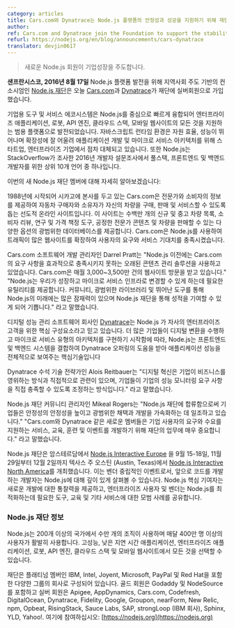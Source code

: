 ```yaml
---
category: articles
title: Cars.com와 Dynatrace는 Node.js 플랫폼의 안정성과 성공을 지원하기 위해 재단에 참여합니다.
author: 
ref: Cars.com and Dynatrace join the Foundation to support the stability and success of the Node.js platform
refurl: https://nodejs.org/en/blog/announcements/cars-dynatrace
translator: devjin0617
---
```


<!--
> New Node.js Foundation Members Drive Enterprise Growth
-->

> 새로운 Node.js 회원이 기업성장을 주도합니다.

<!--
**SAN FRANCISCO, Aug. 17, 2016** —
[The Node.js Foundation](https://nodejs.org/en/foundation/), a community-led
and industry-backed consortium to advance the development of the Node.js
platform, today announced [Cars.com](https://www.cars.com/) and
[Dynatrace](https://www.dynatrace.com) have joined the Foundation as
Silver Members.
-->

**샌프란시스코, 2016년 8월 17일**
Node.js 플랫폼 발전을 위해 지역사회 주도 기반의 컨소시엄인 [Node.js 재단](https://nodejs.org/en/foundation/)은 오늘 [Cars.com](https://www.cars.com/)과 [Dynatrace](https://www.dynatrace.com)가 재단에 실버회원으로 가입했습니다.

<!--
An ecosystem of tools and services for enterprises is rapidly coalescing around
Node.js, giving it a boost as a universal platform powering everything from
enterprise applications, robots, API engines, cloud stacks and mobile websites.
The JavaScript runtime environment is resource-efficient, high-performing and
well-suited to scalability, making it an increasingly mainstream technology in
startups and enterprises alike for application development and microservice
architectures. Furthermore, Node.js ranks among the Top 10 languages for full
stack, frontend and backend developers surveyed by StackOverflow in its 2016
developer survey.
-->

기업용 도구 및 서비스 에코시스템은 Node.js를 중심으로 빠르게 융합되어 엔터프라이즈 애플리케이션, 로봇, API 엔진, 클라우드 스택, 모바일 웹사이트의 모든 것을 지원하는 범용 플랫폼으로 발전되었습니다. 자바스크립트 런타임 환경은 자원 효율, 성능이 뛰어나며 확장성에 잘 어울려 애플리케이션 개발 및 마이크로 서비스 아키텍처를 위해 스타트업, 엔터프라이즈 기업에서 점차 대체되고 있습니다. 또한 Node.js는 StackOverflow가 조사한 2016년 개발자 설문조사에서 풀스택, 프론트엔드 및 백엔드 개발자를 위한 상위 10개 언어 중 하나입니다.

<!--
More about today’s new Node.js Foundation members:
-->

이번의 새 Node.js 재단 멤버에 대해 자세히 알아보겠습니다:

<!--
Launched in 1998 and headquartered in Chicago, [Cars.com](https://www.cars.com/)
is a leading online destination that offers information from experts and
consumers to help car shoppers and owners buy, sell and service their vehicles.
The site offers millions of new and used vehicle listings, an extensive
database of consumer reviews, research and pricing tools, unbiased expert
content, and multiple options to sell a vehicle. Cars.com uses Node.js to help
scale its high-trafficked website to meet its users’ demands and service
expectations.
-->

1988년에 시작되어 시카고에 본사를 두고 있는 Cars.com은 전문가와 소비자의 정보를 제공하여 자동차 구매자와 소유자가 자신의 차량을 구매, 판매 및 서비스할 수 있도록 돕는 선도적 온라인 사이트입니다. 이 사이트는 수백만 개의 신규 및 중고 차량 목록, 소비자 리뷰, 연구 및 가격 책정 도구, 공정한 전문가 콘텐츠 및 차량을 판매할 수 있는 다양한 옵션의 광범위한 데이터베이스를 제공합니다. Cars.com은 Node.js를 사용하여 트래픽이 많은 웹사이트를 확장하여 사용자의 요구와 서비스 기대치를 충족시켰습니다.

<!--
“Prior to Node.js, we were using older content management solutions that were
not allowing us to effectively meet the demands of Cars.com, which receives
around 30 to 35 million visits to its web properties each month,” said Darrell
Pratt, director of software development at Cars.com. “Node.js provides the
necessary utility to allow us to grow and change to a microservice
infrastructure. There is so much potential in the future of Node.js through its
community, extensive libraries, and excellent tooling, and we are excited to
help fuel that growth through the Node.js Foundation.”
-->

Cars.com 소프트웨어 개발 관리자인 Darrel Pratt는 "Node.js 이전에는 Cars.com의 요구 사항을 효과적으로 충족시키지 못하는 오래된 콘텐츠 관리 솔루션을 사용하고 있었습니다. Cars.com은 매월 3,000~3,500만 건의 웹사이트 방문을 받고 있습니다."
"Node.js는 우리가 성장하고 마이크로 서비스 인프라로 변경할 수 있게 하는데 필요한 유틸리티를 제공합니다. 커뮤니티, 광범위한 라이브러리 및 뛰어난 도구를 통해 Node.js의 미래에는 많은 잠재력이 있으며 Node.js 재단을 통해 성적을 기여할 수 있게 되어 기쁩니다." 라고 말했습니다.

<!--
[Dynatrace](https://www.dynatrace.com), a digital performance management
software company, believes Node.js is a core component for its enterprise
customers. As more enterprises begin to go through digital transformations and
implement microservice-type architectures, Node.js is a key technology that
ties frontend and backend systems together to provide an end-to-end view of
application performance with the help of Dynatrace offerings.
-->

디지털 성능 관리 소프트웨어 회사인 [Dynatrace](https://www.dynatrace.com)는 Node.js 가 자사의 엔터프라이즈 고객을 위한 핵심 구성요소라고 믿고 있습니다. 더 많은 기업들이 디지털 변환을 수행하고 마이크로 서비스 유형의 아키텍처를 구현하기 시작함에 따라, Node.js는 프론트엔드 및 백엔드 시스템을 결합하여 Dynatrace 오퍼링의 도움을 받아 애플리케이션 성능을 전체적으로 보여주는 핵심기술입니다

<!--
“Digital transformation is constantly changing how companies do business,
something we see first-hand working directly with enterprises to meet their
performance monitoring needs,” said Alois Reitbauer, chief technology
strategist at Dynatrace. “Node.js very often plays a key role in their
transformation process, so we are excited to actively contribute to the Node.js
platform and help developers improve their monitoring capabilities.”
-->

Dynatrace 수석 기술 전략가인 Alois Reitbauer는 "디지털 혁신은 기업이 비즈니스를 영위하는 방식과 직접적으로 관련이 있으며, 기업들이 기업의 성능 모니터링 요구 사항을 직접 충족할 수 있도록 조정하는 방식입니다." 라고 말했습니다.

<!--
“By joining the Node.js Foundation, companies are investing in the stability of
Node.js and helping to accelerate the widespread adoption and development of
Node.js,” said Mikeal Rogers, community manager at the Node.js Foundation. “New
members like Cars.com and Dynatrace are incredibly important to the
Foundation's work to develop services, education, training and events that
support the needs and demands of enterprise users.”
-->

Node.js 재단 커뮤니티 관리자인 Mikeal Rogers는
"Node.js 재단에 합류함으로써 기업들은 안정성의 안정성을 높이고 광범위한 채택과 개발을 가속화하는 데 일조하고 있습니다."
"Cars.com와 Dynatrace 같은 새로운 멤버들은 기업 사용자의 요구와 수요를 지원하는 서비스, 교육, 훈련 및 이벤트를 개발하기 위해 재단의 업무에 매우 중요합니다." 라고 말했습니다.

<!--
The Node.js Foundation will be holding
[Node.js Interactive Europe](http://events.linuxfoundation.org/events/node-interactive-europe) in
Amsterdam September 15-18; and
[Node.js Interactive North America](http://events.linuxfoundation.org/events/node-interactive) in Austin, Texas,
November 29 - December 2. This is the only vendor-neutral event that offers an
in-depth look at the future of Node.js from
the developers who are driving the code forward. Node.js Core contributors will
offer insights into new developments, while enterprise users and vendors will
share best practices around tools, training and other services needed to
optimize Node.js.
-->

Node.js 재단은 암스테르담에서 [Node.js Interactive Europe](http://events.linuxfoundation.org/events/node-interactive-europe) 을 9월 15-18일, 11월 29일부터 12월 2일까지 텍사스 주 오스틴 (Austin, Texas)에서 [Node.js Interactive North America](http://events.linuxfoundation.org/events/node-interactive)를 개최했습니다. 이는 벤더 중립적인 이벤트로서, 앞으로 코드를 개발하는 개발자는 Node.js에 대해 깊이 있게 살펴볼 수 있습니다. Node.js 핵심 기여자는 새로운 개발에 대한 통찰력을 제공하고, 엔터프라이즈 사용자 및 벤더는 Node.js를 최적화하는데 필요한 도구, 교육 및 기타 서비스에 대한 모범 사례를 공유합니다.

<!--
### About the Node.js Foundation
-->

### Node.js 재단 정보

<!--
Node.js is used by tens of thousands of organizations in more than 200 countries and amasses more than 4 million active users per month. It is the runtime of choice for high-performance, low latency applications, powering everything from enterprise applications, robots, API engines, cloud stacks and mobile websites.
-->

Node.js는 200개 이상의 국가에서 수만 개의 조직이 사용하며 매달 400만 명 이상의 사용자가 활발히 사용합니다. 고성능, 낮은 지연 시간 애플리케이션, 엔터프라이즈 애플리케이션, 로봇, API 엔진, 클라우드 스택 및 모바일 웹사이트에서 모든 것을 선택할 수 있습니다.

<!--
The Foundation is made up of a diverse group of companies including Platinum members IBM, Intel, Joyent, Microsoft, PayPal and Red Hat. Gold members include GoDaddy and NodeSource, and Silver members include Apigee, AppDynamics, Cars.com, Codefresh, DigitalOcean, Dynatrace, Fidelity, Google, Groupon, nearForm, New Relic, npm, Opbeat, RisingStack, Sauce Labs, SAP, StrongLoop (an IBM company), Sphinx, YLD, and Yahoo!. Get involved here: https://nodejs.org.
-->

재단은 플래티넘 멤버인 IBM, Intel, Joyent, Microsoft, PayPal 및 Red Hat을 포함한 다양한 그룹의 회사로 구성되어 있습니다. 골드 회원은 Godaddy 및 NodeSource를 포함하고 실버 회원은 Apigee, AppDynamics, Cars.com, Codefresh, DigitalOcean, Dynatrace, Fidelity, Google, Groupon, nearForm, New Relic, npm, Opbeat, RisingStack, Sauce Labs, SAP, strongLoop (IBM 회사), Sphinx, YLD, Yahoo!. 여기에 참여하십시오: [https://nodejs.org](https://nodejs.org)
